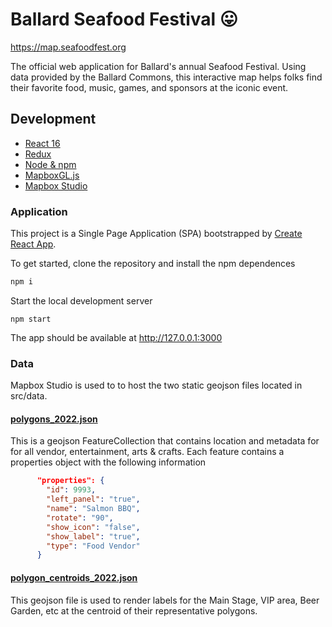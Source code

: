 # Ballard Seafood Festival 😛

https://map.seafoodfest.org

The official web application for Ballard's annual Seafood Festival. Using data provided by the Ballard Commons, this interactive map helps folks find their favorite food, music, games, and sponsors at the iconic event.


## Development

- [React 16](https://reactjs.org/)
- [Redux](https://redux.js.org/)
- [Node & npm](https://www.npmjs.com/)
- [MapboxGL.js](https://docs.mapbox.com/mapbox-gl-js/api/)
- [Mapbox Studio](https://www.mapbox.com/mapbox-studio)

### Application

This project is a Single Page Application (SPA) bootstrapped by [Create React App](https://github.com/facebookincubator/create-react-app).

To get started, clone the repository and install the npm dependences
```bash
npm i
```

Start the local development server
```
npm start
```
The app should be available at http://127.0.0.1:3000

### Data
Mapbox Studio is used to to host the two static geojson files located in src/data.

#### [polygons_2022.json](/src/data/polygons_2022.json)

This is a geojson FeatureCollection that contains location and metadata for for all vendor, entertainment, arts & crafts. Each feature contains a properties object with the following information

```json
      "properties": {
        "id": 9993,
        "left_panel": "true",
        "name": "Salmon BBQ",
        "rotate": "90",
        "show_icon": "false",
        "show_label": "true",
        "type": "Food Vendor"
      }
```


#### [polygon_centroids_2022.json](/src/data/polygon_centroids_2022.json)

This geojson file is used to render labels for the Main Stage, VIP area, Beer Garden, etc at the centroid of their representative polygons. 
